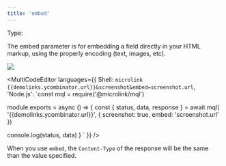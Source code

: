 ```yaml
---
title: 'embed'
--- 
```


Type: <Type children='<string>'/>

The embed parameter is for embedding a field directly in your HTML markup, using the properly encoding (text, images, etc).

![]({{demolinks.ycombinator.screenshot.url}})

<MultiCodeEditor languages={{
  Shell: `microlink {{demolinks.ycombinator.url}}&screenshot&embed=screenshot.url`,
  'Node.js': `const mql = require('@microlink/mql')
 
module.exports = async () => {
  const { status, data, response } = await mql(
    '{{demolinks.ycombinator.url}}', { 
      screenshot: true, 
      embed: 'screenshot.url' 
  })
    
 console.log(status, data)
}
  `
  }} 
/>

<Figcaption children='You can use dot notation to reference a nested data field of the payload.' />

When you use `embed`, the `Content-Type` of the response will be the same than the value specified.
